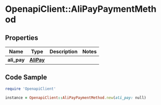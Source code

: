 # OpenapiClient::AliPayPaymentMethod

## Properties

Name | Type | Description | Notes
------------ | ------------- | ------------- | -------------
**ali_pay** | [**AliPay**](AliPay.md) |  | 

## Code Sample

```ruby
require 'OpenapiClient'

instance = OpenapiClient::AliPayPaymentMethod.new(ali_pay: null)
```


